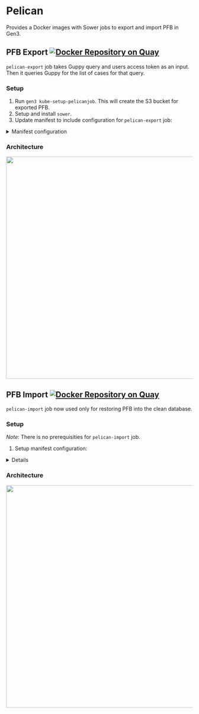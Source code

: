 # Pelican

Provides a Docker images with Sower jobs to export and import PFB in Gen3.

## PFB Export [![Docker Repository on Quay](https://quay.io/repository/cdis/pelican-export/status "Docker Repository on Quay")](https://quay.io/repository/cdis/pelican-export)

`pelican-export` job takes Guppy query and users access token as an input. Then it queries Guppy for the list of cases for that query.

### Setup

1. Run `gen3 kube-setup-pelicanjob`. This will create the S3 bucket for exported PFB.
2. Setup and install `sower`.
3. Update manifest to include configuration for `pelican-export` job: 
<details>
  <summary>Manifest configuration</summary>
The `pelican-export` job should have the following environment variables and mounts set:

* Environment variable:
    * `DICTIONARY_URL`
    * `GEN3_HOSTNAME`
    * `ROOT_NODE`
* Mounts:
    * `pelican-creds-volume` - the secret from `kube-setup-pelicanjob`
    * `peregrine-creds-volume` - the secret to access sheepdog database.

    {
      "name": "pelican-export",
      "action": "export",
      "container": {
        "name": "job-task",
        "image": "quay.io/cdis/pelican-export:master",
        "pull_policy": "Always",
        "env": [
          {
            "name": "DICTIONARY_URL",
            "valueFrom": {
              "configMapKeyRef": {
                "name": "manifest-global",
                "key": "dictionary_url"
              }
            }
          },
          {
            "name": "GEN3_HOSTNAME",
            "valueFrom": {
              "configMapKeyRef": {
                "name": "manifest-global",
                "key": "hostname"
              }
            }
          },
          {
            "name": "ROOT_NODE",
            "value": "subject"
          }
        ],
        "volumeMounts": [
          {
            "name": "pelican-creds-volume",
            "readOnly": true,
            "mountPath": "/pelican-creds.json",
            "subPath": "config.json"
          },
          {
            "name": "peregrine-creds-volume",
            "readOnly": true,
            "mountPath": "/peregrine-creds.json",
            "subPath": "creds.json"
          }
        ],
        "cpu-limit": "1",
        "memory-limit": "12Gi"
      },
      "volumes": [
        {
          "name": "pelican-creds-volume",
          "secret": {
            "secretName": "pelicanservice-g3auto"
          }
        },
        {
          "name": "peregrine-creds-volume",
          "secret": {
            "secretName": "peregrine-creds"
          }
        }
      ],
      "restart_policy": "Never"
    }
</details>

### Architecture

<a href="https://www.lucidchart.com/publicSegments/view/78ed9fc6-6ab4-4035-8bda-9bd4269cce05/image.png"><img src="https://www.lucidchart.com/publicSegments/view/78ed9fc6-6ab4-4035-8bda-9bd4269cce05/image.png" width="600" /></a>

## PFB Import [![Docker Repository on Quay](https://quay.io/repository/cdis/pelican-import/status "Docker Repository on Quay")](https://quay.io/repository/cdis/pelican-import)

`pelican-import` job now used only for restoring PFB into the clean database.

### Setup

_Note_: There is no prerequisities for `pelican-import` job.

1. Setup manifest configuration:
<details>
The manifest configuration should include:

* Environment variables:
    * `DICTIONARY_URL`
    * `GEN3_HOSTNAME`
* Mounts:
    * `sheepdog-creds-volume` - the secret with write access to the sheepdog database.

    {
      "name": "pelican-import",
      "action": "import",
      "container": {
        "name": "job-task",
        "image": "quay.io/cdis/pelican-import:master",
        "pull_policy": "Always",
        "env": [
          {
            "name": "DICTIONARY_URL",
            "valueFrom": {
              "configMapKeyRef": {
                "name": "manifest-global",
                "key": "dictionary_url"
              }
            }
          },
          {
            "name": "GEN3_HOSTNAME",
            "valueFrom": {
              "configMapKeyRef": {
                "name": "manifest-global",
                "key": "hostname"
              }
            }
          }
        ],
        "volumeMounts": [
          {
            "name": "sheepdog-creds-volume",
            "readOnly": true,
            "mountPath": "/sheepdog-creds.json",
            "subPath": "creds.json"
          }
        ],
        "cpu-limit": "1",
        "memory-limit": "4Gi"
      },
      "volumes": [
        {
          "name": "sheepdog-creds-volume",
          "secret": {
            "secretName": "sheepdog-creds"
          }
        }
      ],
      "restart_policy": "Never"
    }
</details>

### Architecture

<a href="https://www.lucidchart.com/publicSegments/view/8d612284-709e-4789-b9ae-0a23351b82a7/image.png"><img src="https://www.lucidchart.com/publicSegments/view/8d612284-709e-4789-b9ae-0a23351b82a7/image.png" width="600" /></a>
